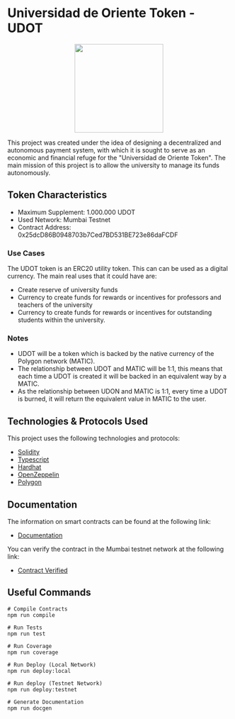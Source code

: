 # Universidad de Oriente Token - UDOT

<div align="center">
    <img 
        src="https://upload.wikimedia.org/wikipedia/commons/thumb/4/41/Logo_UDO.svg/1200px-Logo_UDO.svg.png"
        width="200"
    />
</div>


This project was created under the idea of designing a decentralized and autonomous payment system, with which it is sought to serve as an economic and financial refuge for the "Universidad de Oriente Token". The main mission of this project is to allow the university to manage its funds autonomously.

## Token Characteristics

- Maximum Supplement: 1.000.000 UDOT
- Used Network: Mumbai Testnet
- Contract Address: 0x25dcD86B0948703b7Ced7BD531BE723e86daFCDF

### Use Cases
The UDOT token is an ERC20 utility token. This can can be used as a digital currency. The main real uses that it could have are:

- Create reserve of university funds
- Currency to create funds for rewards or incentives for professors and teachers of the university
- Currency to create funds for rewards or incentives for outstanding students within the university.

### Notes

- UDOT will be a token which is backed by the native currency of the Polygon network (MATIC).
- The relationship between UDOT and MATIC will be 1:1, this means that each time a UDOT is created it will be backed in an equivalent way by a MATIC.
- As the relationship between UDON and MATIC is 1:1, every time a UDOT is burned, it will return the equivalent value in MATIC to the user.

## Technologies & Protocols Used

This project uses the following technologies and protocols:
* [Solidity](https://docs.soliditylang.org/en/v0.8.23/)
* [Typescript](https://www.typescriptlang.org/docs/)
* [Hardhat](https://hardhat.org/docs)
* [OpenZeppelin](https://docs.openzeppelin.com/)
* [Polygon](https://docs.polygon.technology/) 

## Documentation

The information on smart contracts can be found at the following link:
* [Documentation](https://github.com/Ljrr3045/web3-udo-monorepo/blob/master/packages/smart-contracts/docs/index.md)

You can verify the contract in the Mumbai testnet network at the following link:
* [Contract Verified](https://mumbai.polygonscan.com/address/0x25dcD86B0948703b7Ced7BD531BE723e86daFCDF)

## Useful Commands

```
# Compile Contracts
npm run compile

# Run Tests
npm run test

# Run Coverage
npm run coverage

# Run Deploy (Local Network)
npm run deploy:local

# Run deploy (Testnet Network)
npm run deploy:testnet

# Generate Documentation
npm run docgen
```

